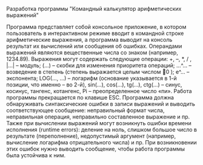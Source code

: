 Разработка программы
"Командный калькулятор арифметических выражений"

Программа представляет собой консольное приложение, в котором пользователь в интерактивном режиме вводит в командной строке арифметические выражения, а программа выводит на консоль результат их вычислений или сообщения об ошибках. Операндами выражений являются вещественные числа со знаком (например, 1234.89).  Выражения могут содержать следующие операции: +, –, *, / , 
|…| – модуль;
(…) – скобки для изменения приоритета операций;
…^… 	– возведение в степень (степень выражается целым числом 0 );
e^… 	– экспонента;
LOG(…, …) 	– логарифм (основание указывается в 1-й позиции, что именно – во 2-й),
sin(…), cos(…), tg(…), ctg(…) – синус, косинус, тангенс, котангенс,
Pi 	– преопределенное число «пи».
Работа программы прекращается по клавише ESC. 
Программа должна обнаруживать синтаксические ошибки в записи выражений и выводить соответствующее сообщение: неправильный формат числа, неправильная операция, неправильно составленное выражение и пр. Также при вычислении выражений могут возникнуть ошибки времени исполнения (runtime errors): деление на ноль, слишком большое число в результате (переполнение), недопустимый аргумент (например, вычисление логарифма отрицательного числа) и пр. При возникновении этих ошибок нужно выводить сообщение, чтобы работа программы была устойчива к ним.
